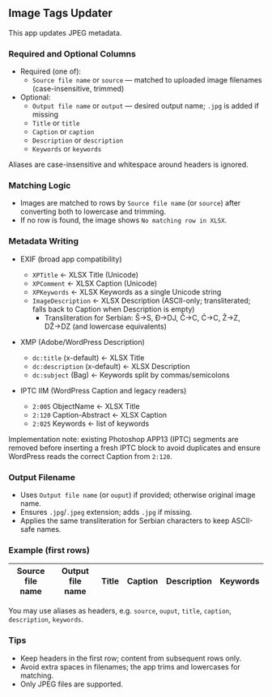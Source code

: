 ## Image Tags Updater

This app updates JPEG metadata.

### Required and Optional Columns

- Required (one of):
  - `Source file name` or `source` — matched to uploaded image filenames (case-insensitive, trimmed)
- Optional:
  - `Output file name` or `output` — desired output name; `.jpg` is added if missing
  - `Title` or `title`
  - `Caption` or `caption`
  - `Description` or `description`
  - `Keywords` or `keywords`

Aliases are case-insensitive and whitespace around headers is ignored.

### Matching Logic

- Images are matched to rows by `Source file name` (or `source`) after converting both to lowercase and trimming.
- If no row is found, the image shows `No matching row in XLSX`.

### Metadata Writing

- EXIF (broad app compatibility)
  - `XPTitle` ← XLSX Title (Unicode)
  - `XPComment` ← XLSX Caption (Unicode)
  - `XPKeywords` ← XLSX Keywords as a single Unicode string
  - `ImageDescription` ← XLSX Description (ASCII-only; transliterated; falls back to Caption when Description is empty)
    - Transliteration for Serbian: Š→S, Đ→DJ, Č→C, Ć→C, Ž→Z, DŽ→DZ (and lowercase equivalents)

- XMP (Adobe/WordPress Description)
  - `dc:title` (x-default) ← XLSX Title
  - `dc:description` (x-default) ← XLSX Description
  - `dc:subject` (Bag) ← Keywords split by commas/semicolons

- IPTC IIM (WordPress Caption and legacy readers)
  - `2:005` ObjectName ← XLSX Title
  - `2:120` Caption-Abstract ← XLSX Caption
  - `2:025` Keywords ← list of keywords

Implementation note: existing Photoshop APP13 (IPTC) segments are removed before inserting a fresh IPTC block to avoid duplicates and ensure WordPress reads the correct Caption from `2:120`.

### Output Filename

- Uses `Output file name` (or `ouput`) if provided; otherwise original image name.
- Ensures `.jpg`/`.jpeg` extension; adds `.jpg` if missing.
- Applies the same transliteration for Serbian characters to keep ASCII-safe names.

### Example (first rows)

| Source file name | Output file name | Title        | Caption          | Description        | Keywords        |
| ---------------- | ---------------- | ------------ | ---------------- | ------------------ | --------------- |


You may use aliases as headers, e.g. `source`, `ouput`, `title`, `caption`, `description`, `keywords`.

### Tips

- Keep headers in the first row; content from subsequent rows only.
- Avoid extra spaces in filenames; the app trims and lowercases for matching.
- Only JPEG files are supported.
